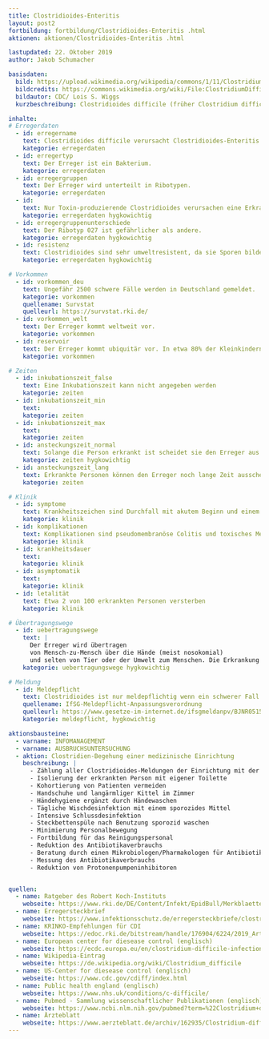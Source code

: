 ```yaml
---
title: Clostridioides-Enteritis
layout: post2
fortbildung: fortbildung/Clostridioides-Enteritis .html
aktionen: aktionen/Clostridioides-Enteritis .html

lastupdated: 22. Oktober 2019
author: Jakob Schumacher

basisdaten:
  bild: https://upload.wikimedia.org/wikipedia/commons/1/11/ClostridiumDifficile.jpg
  bildcredits: https://commons.wikimedia.org/wiki/File:ClostridiumDifficile.jpg
  bildautor: CDC/ Lois S. Wiggs
  kurzbeschreibung: Clostridioides difficile (früher Clostridium difficile) ist ein nosokomialer Erreger, der meist nach einer Antibiotikagabe auftritt. Die Meldungen erfolgen üblicherweise aus einem Krankenhaus.

inhalte:  
# Erregerdaten
  - id: erregername
    text: Clostridioides difficile verursacht Clostridioides-Enteritis
    kategorie: erregerdaten
  - id: erregertyp
    text: Der Erreger ist ein Bakterium.
    kategorie: erregerdaten
  - id: erregergruppen
    text: Der Erreger wird unterteilt in Ribotypen.
    kategorie: erregerdaten
  - id:
    text: Nur Toxin-produzierende Clostridioides verursachen eine Erkrankung
    kategorie: erregerdaten hygkowichtig
  - id: erregergruppenunterschiede
    text: Der Ribotyp 027 ist gefährlicher als andere.  
    kategorie: erregerdaten hygkowichtig
  - id: resistenz
    text: Clostridioides sind sehr umweltresistent, da sie Sporen bilden könnten  
    kategorie: erregerdaten hygkowichtig

# Vorkommen
  - id: vorkommen_deu
    text: Ungefähr 2500 schwere Fälle werden in Deutschland gemeldet.
    kategorie: vorkommen
    quellename: Survstat
    quelleurl: https://survstat.rki.de/
  - id: vorkommen_welt
    text: Der Erreger kommt weltweit vor.
    kategorie: vorkommen
  - id: reservoir
    text: Der Erreger kommt ubiquitär vor. In etwa 80% der Kleinkindern und 5% der Erwachsenen tragen den Erreger im Darm.
    kategorie: vorkommen

# Zeiten
  - id: inkubationszeit_false
    text: Eine Inkubationszeit kann nicht angegeben werden
    kategorie: zeiten
  - id: inkubationszeit_min
    text:
    kategorie: zeiten
  - id: inkubationszeit_max
    text:
    kategorie: zeiten
  - id: ansteckungszeit_normal
    text: Solange die Person erkrankt ist scheidet sie den Erreger aus  (aus pragmatischen Gründen wird empfohlen die Isolierungsmaßnahmen 48h nach Ende der Symptome aufzuheben)
    kategorie: zeiten hygkowichtig
  - id: ansteckungszeit_lang
    text: Erkrankte Personen können den Erreger noch lange Zeit ausscheiden
    kategorie: zeiten

# Klinik
  - id: symptome
    text: Krankheitszeichen sind Durchfall mit akutem Beginn und einem  spezifischen fauligen Geruch.
    kategorie: klinik
  - id: komplikationen
    text: Komplikationen sind pseudomembranöse Colitis und toxisches Megacolon
    kategorie: klinik
  - id: krankheitsdauer
    text:
    kategorie: klinik
  - id: asymptomatik
    text:
    kategorie: klinik
  - id: letalität
    text: Etwa 2 von 100 erkrankten Personen versterben
    kategorie: klinik

# Übertragungswege
  - id: uebertragungswege
    text: |
      Der Erreger wird übertragen
      von Mensch-zu-Mensch über die Hände (meist nosokomial)
      und selten von Tier oder der Umwelt zum Menschen. Die Erkrankung tritt eigentlich nur auf, wenn zuvor Antibiotika gegeben wurden.
    kategorie: uebertragungswege hygkowichtig

# Meldung
  - id: Meldepflicht
    text: Clostridioides ist nur meldepflichtig wenn ein schwerer Fall auftritt. Ein schwerer Fall liegt vor wenn aufgrund der Erkrankung eine Aufnahme in ein Krankenhaus erfolgen musste, wenn die erkrankte Person aufgrund der Erkrankung auf eine Intensivstation verlegt werden musste, aufgrund der Erkrankung ein chirurgischer Eingriff erfolgen musste, die Erkrankung zum Tode beiträgt.
    quellename: IfSG-Meldepflicht-Anpassungsverordnung
    quelleurl: https://www.gesetze-im-internet.de/ifsgmeldanpv/BJNR051500016.html
    kategorie: meldepflicht, hygkowichtig   

aktionsbausteine:
  - varname: INFOMANAGEMENT
  - varname: AUSBRUCHSUNTERSUCHUNG
  - aktion: Clostridien-Begehung einer medizinische Einrichtung
    beschreibung: |
      - Zählung aller Clostridioides-Meldungen der Einrichtung mit der Frage nach einem Ausbruch
      - Isolierung der erkrankten Person mit eigener Toilette
      - Kohortierung von Patienten vermeiden
      - Handschuhe und langärmliger Kittel im Zimmer
      - Händehygiene ergänzt durch Händewaschen
      - Tägliche Wischdesinfektion mit einem sporozides Mittel
      - Intensive Schlussdesinfektion
      - Steckbettenspüle nach Benutzung sporozid waschen
      - Minimierung Personalbewegung
      - Fortbildung für das Reinigungspersonal
      - Reduktion des Antibiotikaverbrauchs
      - Beratung durch einen Mikrobiologen/Pharmakologen für Antibiotika
      - Messung des Antibiotikaverbrauchs
      - Reduktion von Protonenpumpeninhibitoren


quellen:
  - name: Ratgeber des Robert Koch-Instituts
    webseite: https://www.rki.de/DE/Content/Infekt/EpidBull/Merkblaetter/Ratgeber_Clostridium.html
  - name: Erregersteckbrief
    webseite: https://www.infektionsschutz.de/erregersteckbriefe/clostridium-difficile/
  - name: KRINKO-Empfehlungen für CDI
    webseite: https://edoc.rki.de/bitstream/handle/176904/6224/2019_Article_Hygienema%c3%9fnahmenBeiClostridioi.pdf
  - name: European center for diesease control (englisch)
    webseite: https://ecdc.europa.eu/en/clostridium-difficile-infections
  - name: Wikipedia-Eintrag
    webseite: https://de.wikipedia.org/wiki/Clostridium_difficile
  - name: US-Center for diesease control (englisch)
    webseite: https://www.cdc.gov/cdiff/index.html
  - name: Public health england (englisch)
    webseite: https://www.nhs.uk/conditions/c-difficile/
  - name: Pubmed - Sammlung wissenschaftlicher Publikationen (englisch)
    webseite: https://www.ncbi.nlm.nih.gov/pubmed?term=%22Clostridium+difficile%22%5BMesh%5D
  - name: Ärzteblatt
    webseite: https://www.aerzteblatt.de/archiv/162935/Clostridium-difficile-Infektion
---
```

